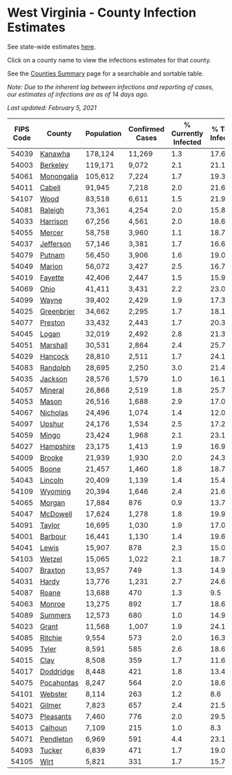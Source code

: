 # West Virginia - County Infection Estimates

See state-wide estimates [here](/infections/us-wv).

Click on a county name to view the infections estimates for that county.

See the [Counties Summary](/infections/summary-counties) page for a searchable and sortable table.

*Note: Due to the inherent lag between infections and reporting of cases, our estimates of infections are as of 14 days ago.*

*Last updated: February 5, 2021*

|   FIPS Code |                   County |   Population |   Confirmed Cases |   % Currently Infected |   % Total Infected |
|-------------|--------------------------|--------------|-------------------|------------------------|--------------------|
|       54039 |       [Kanawha](kanawha) |      178,124 |            11,269 |                    1.3 |               17.6 |
|       54003 |     [Berkeley](berkeley) |      119,171 |             9,072 |                    2.1 |               21.1 |
|       54061 | [Monongalia](monongalia) |      105,612 |             7,224 |                    1.7 |               19.3 |
|       54011 |         [Cabell](cabell) |       91,945 |             7,218 |                    2.0 |               21.6 |
|       54107 |             [Wood](wood) |       83,518 |             6,611 |                    1.5 |               21.9 |
|       54081 |       [Raleigh](raleigh) |       73,361 |             4,254 |                    2.0 |               15.8 |
|       54033 |     [Harrison](harrison) |       67,256 |             4,561 |                    2.0 |               18.6 |
|       54055 |         [Mercer](mercer) |       58,758 |             3,960 |                    1.1 |               18.7 |
|       54037 |   [Jefferson](jefferson) |       57,146 |             3,381 |                    1.7 |               16.6 |
|       54079 |         [Putnam](putnam) |       56,450 |             3,906 |                    1.6 |               19.0 |
|       54049 |         [Marion](marion) |       56,072 |             3,427 |                    2.5 |               16.7 |
|       54019 |       [Fayette](fayette) |       42,406 |             2,447 |                    1.5 |               15.9 |
|       54069 |             [Ohio](ohio) |       41,411 |             3,431 |                    2.2 |               23.0 |
|       54099 |           [Wayne](wayne) |       39,402 |             2,429 |                    1.9 |               17.3 |
|       54025 | [Greenbrier](greenbrier) |       34,662 |             2,295 |                    1.7 |               18.1 |
|       54077 |       [Preston](preston) |       33,432 |             2,443 |                    1.7 |               20.3 |
|       54045 |           [Logan](logan) |       32,019 |             2,492 |                    2.8 |               21.3 |
|       54051 |     [Marshall](marshall) |       30,531 |             2,864 |                    2.4 |               25.7 |
|       54029 |       [Hancock](hancock) |       28,810 |             2,511 |                    1.7 |               24.1 |
|       54083 |     [Randolph](randolph) |       28,695 |             2,250 |                    3.0 |               21.4 |
|       54035 |       [Jackson](jackson) |       28,576 |             1,579 |                    1.0 |               16.1 |
|       54057 |       [Mineral](mineral) |       26,868 |             2,519 |                    1.8 |               25.7 |
|       54053 |           [Mason](mason) |       26,516 |             1,688 |                    2.9 |               17.0 |
|       54067 |     [Nicholas](nicholas) |       24,496 |             1,074 |                    1.4 |               12.0 |
|       54097 |         [Upshur](upshur) |       24,176 |             1,534 |                    2.5 |               17.2 |
|       54059 |           [Mingo](mingo) |       23,424 |             1,968 |                    2.1 |               23.1 |
|       54027 |   [Hampshire](hampshire) |       23,175 |             1,413 |                    1.9 |               16.9 |
|       54009 |         [Brooke](brooke) |       21,939 |             1,930 |                    2.0 |               24.3 |
|       54005 |           [Boone](boone) |       21,457 |             1,460 |                    1.8 |               18.7 |
|       54043 |       [Lincoln](lincoln) |       20,409 |             1,139 |                    1.4 |               15.4 |
|       54109 |       [Wyoming](wyoming) |       20,394 |             1,646 |                    2.4 |               21.6 |
|       54065 |         [Morgan](morgan) |       17,884 |               876 |                    0.9 |               13.7 |
|       54047 |     [McDowell](mcdowell) |       17,624 |             1,278 |                    1.8 |               19.9 |
|       54091 |         [Taylor](taylor) |       16,695 |             1,030 |                    1.9 |               17.0 |
|       54001 |       [Barbour](barbour) |       16,441 |             1,130 |                    1.4 |               19.6 |
|       54041 |           [Lewis](lewis) |       15,907 |               878 |                    2.3 |               15.0 |
|       54103 |         [Wetzel](wetzel) |       15,065 |             1,022 |                    2.1 |               18.7 |
|       54007 |       [Braxton](braxton) |       13,957 |               749 |                    1.3 |               14.9 |
|       54031 |           [Hardy](hardy) |       13,776 |             1,231 |                    2.7 |               24.6 |
|       54087 |           [Roane](roane) |       13,688 |               470 |                    1.3 |                9.5 |
|       54063 |         [Monroe](monroe) |       13,275 |               892 |                    1.7 |               18.6 |
|       54089 |       [Summers](summers) |       12,573 |               680 |                    1.0 |               14.9 |
|       54023 |           [Grant](grant) |       11,568 |             1,007 |                    1.9 |               24.1 |
|       54085 |       [Ritchie](ritchie) |        9,554 |               573 |                    2.0 |               16.3 |
|       54095 |           [Tyler](tyler) |        8,591 |               585 |                    2.6 |               18.6 |
|       54015 |             [Clay](clay) |        8,508 |               359 |                    1.7 |               11.6 |
|       54017 |   [Doddridge](doddridge) |        8,448 |               421 |                    1.8 |               13.4 |
|       54075 | [Pocahontas](pocahontas) |        8,247 |               564 |                    2.0 |               18.6 |
|       54101 |       [Webster](webster) |        8,114 |               263 |                    1.2 |                8.6 |
|       54021 |         [Gilmer](gilmer) |        7,823 |               657 |                    2.4 |               21.5 |
|       54073 |   [Pleasants](pleasants) |        7,460 |               776 |                    2.0 |               29.5 |
|       54013 |       [Calhoun](calhoun) |        7,109 |               215 |                    1.0 |                8.3 |
|       54071 |   [Pendleton](pendleton) |        6,969 |               591 |                    4.4 |               23.1 |
|       54093 |         [Tucker](tucker) |        6,839 |               471 |                    1.7 |               19.0 |
|       54105 |             [Wirt](wirt) |        5,821 |               331 |                    1.7 |               15.7 |